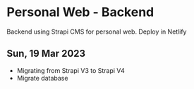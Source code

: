 # Personal Web - Backend

Backend using Strapi CMS for personal web. Deploy in Netlify

## Sun, 19 Mar 2023
- Migrating from Strapi V3 to Strapi V4
- Migrate database
